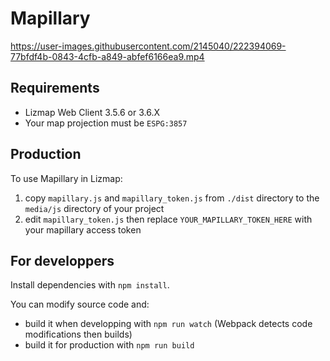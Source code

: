 # Mapillary

https://user-images.githubusercontent.com/2145040/222394069-77bfdf4b-0843-4cfb-a849-abfef6166ea9.mp4

## Requirements

- Lizmap Web Client 3.5.6 or 3.6.X
- Your map projection must be `ESPG:3857`

## Production

To use Mapillary in Lizmap:
1. copy `mapillary.js` and `mapillary_token.js` from `./dist` directory to the `media/js` directory of your project
2. edit `mapillary_token.js` then replace `YOUR_MAPILLARY_TOKEN_HERE` with your mapillary access token

## For developpers

Install dependencies with `npm install`.

You can modify source code and:
- build it when developping with `npm run watch` (Webpack detects code modifications then builds)
- build it for production with `npm run build`
